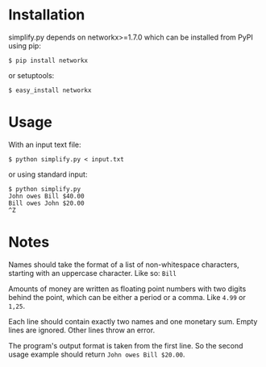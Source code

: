 Installation
============

simplify.py depends on networkx>=1.7.0 which can be installed from PyPI using pip:

`$ pip install networkx`

or setuptools:

`$ easy_install networkx`

Usage
=====

With an input text file:
```
$ python simplify.py < input.txt
```
or using standard input:

```
$ python simplify.py
John owes Bill $40.00
Bill owes John $20.00
^Z
```

Notes
=====

Names should take the format of a list of non-whitespace characters, starting with an uppercase character. Like so: `Bill`

Amounts of money are written as floating point numbers with two digits behind the point, which can be either a period or a comma. Like `4.99` or `1,25`.

Each line should contain exactly two names and one monetary sum. Empty lines are ignored. Other lines throw an error.

The program's output format is taken from the first line. So the second usage example should return `John owes Bill $20.00`.